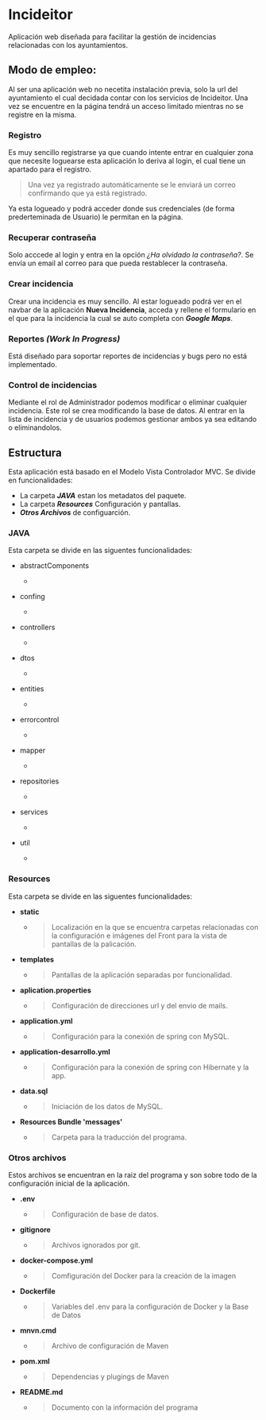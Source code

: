 # Incideitor

Aplicación web diseñada para facilitar la gestión de incidencias relacionadas con los ayuntamientos.

## Modo de empleo:
Al ser una aplicación web no necetita instalación previa, 
solo la url del ayuntamiento el cual decidada contar con los servicios 
de Incideitor.
Una vez se encuentre en la página tendrá un acceso limitado mientras no
se registre en la misma.

### Registro
Es muy sencillo registrarse ya que cuando intente entrar en cualquier 
zona que necesite loguearse esta aplicación lo deriva al login, el cual tiene
un apartado para el registro. 

>Una vez ya registrado automáticamente se le 
enviará un correo confirmando que ya está registrado. 

Ya esta
logueado y podrá acceder donde sus credenciales (de forma prederteminada 
de Usuario) le permitan en la página.

### Recuperar contraseña
Solo acccede al login y entra en la opción  _¿Ha olvidado la contraseña?_.
Se envía un email al correo para que pueda restablecer la contraseña. 

### Crear incidencia
Crear una incidencia es muy sencillo. Al estar logueado podrá ver en el 
navbar de la aplicación **Nueva Incidencia**, acceda y rellene el formulario 
en el que para la incidencia la cual se auto completa con **_Google Maps_**.

### Reportes **_(Work In Progress)_**
Está diseñado para soportar reportes de incidencias y bugs pero no está 
implementado.

### Control de incidencias
Mediante el rol de Administrador podemos modificar o eliminar cualquier 
incidencia. Este rol se crea modificando la base de datos. Al entrar en 
la lista de incidencia y de usuarios podemos gestionar ambos ya sea editando
o eliminandolos.

## Estructura

Esta aplicación está basado en el Modelo Vista Controlador MVC.
Se divide en funcionalidades:
- La carpeta **_JAVA_** estan los metadatos del paquete.
- La carpeta **_Resources_** Configuración y pantallas.
-  **_Otros Archivos_** de configuarción.

### JAVA

Esta carpeta se divide en las siguentes funcionalidades:

- abstractComponents
  - > 
- confing
  - > 
- controllers
  - > 
- dtos
  - >
- entities
  - > 
- errorcontrol
  - >
- mapper
  - > 
- repositories
  - >
- services
  - >
- util
  - > 

### Resources

Esta carpeta se divide en las siguentes funcionalidades:

- **static**
  - > Localización en la que se encuentra carpetas relacionadas con 
la configuración e imágenes del Front para la vista de pantallas de 
la palicación. 
- **templates**
  - > Pantallas de la aplicación separadas por funcionalidad. 
- **aplication.properties**
  - > Configuración de direcciones url y del envio de mails.
- **application.yml**
  - > Configuración para la conexión de spring con MySQL.
- **application-desarrollo.yml**
  - > Configuración para la conexión de spring con Hibernate y la app.
- **data.sql**
  - > Iniciación de los datos de MySQL.
- **Resources Bundle 'messages'**
  - > Carpeta para la traducción del programa.
### Otros archivos

Estos archivos se encuentran en la raiz del programa y son
sobre todo de la configuración inicial de la aplicación.

- **.env**
   - > Configuración de base de datos.   
- **gitignore**
  - > Archivos ignorados por git.
- **docker-compose.yml**
  - > Comfiguración del Docker para la creación de la imagen 
- **Dockerfile**
  - > Variables del .env para la configuración de Docker y la Base de Datos
- **mnvn.cmd**
  - > Archivo de configuración de Maven 
- **pom.xml**
  - > Dependencias y plugings de Maven 
- **README.md**
  - > Documento con la información del programa








